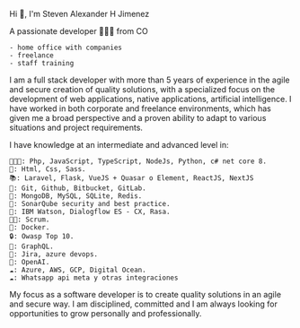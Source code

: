 

Hi 👋, I'm Steven Alexander H Jimenez

A passionate developer 👨🏻‍💻 from CO 

    - home office with companies
    - freelance
    - staff training 
    
I am a full stack developer with more than 5 years of experience in the agile and secure creation of quality solutions, with a specialized focus on the development of web applications, native applications, artificial intelligence. I have worked in both corporate and freelance environments, which has given me a broad perspective and a proven ability to adapt to various situations and project requirements.

I have knowledge at an intermediate and advanced level in:

    👨🏻‍💻: Php, JavaScript, TypeScript, NodeJs, Python, c# net core 8.
    🔖: Html, Css, Sass.
    📚: Laravel, Flask, VueJS + Quasar o Element, ReactJS, NextJS
    🧰: Git, Github, Bitbucket, GitLab.
    💾: MongoDB, MySQL, SQLite, Redis.
    🥷: SonarQube security and best practice.
    🤖: IBM Watson, Dialogflow ES - CX, Rasa.
    👨‍🏫: Scrum.
    🫙: Docker.
    🔒: Owasp Top 10.
    💁: GraphQL.
    🧰: Jira, azure devops.
    🤖: OpenAI.
    ☁: Azure, AWS, GCP, Digital Ocean.
    ☁: Whatsapp api meta y otras integraciones

My focus as a software developer is to create quality solutions in an agile and secure way. I am disciplined, committed and I am always looking for opportunities to grow personally and professionally.
